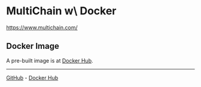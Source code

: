 # MultiChain w\ Docker

<https://www.multichain.com/>

## Docker Image

A pre-built image is at [Docker Hub](https://hub.docker.com/r/mavnt/multichain).

--------------------------------------------------------------------------------

[GitHub](https://github.com/mavnt/multichain-with-docker) - [Docker Hub](https://hub.docker.com/r/mavnt/multichain)
